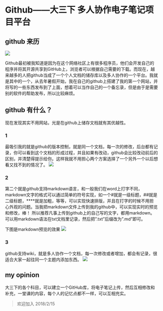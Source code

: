 # Github——大三下 多人协作电子笔记项目平台
## github 来历
![](https://siliconangle.com/files/2012/03/github_logo.jpg)

Github最初被我知道是因为在这个网络社区上有很多程序员，他们会开发自己的程序并将其开源共享到GitHub上，浏览者可以根据自己需要的下载。而现在，越来越多的人把github当成了一个个人文档的储存库以及多人协作的一个平台。我就是其中的一个，从去年暑假开始，我在自己的github上搭建了我的第一个网站，并将写的一些东西发布到了上面，想着可以当作自己的一个备忘录，但是由于是需要别的软件的帮助发布，所以比较麻烦。

## github 有什么？
现在发现其实不用网站，光是在github上储存文档就有其优越性。

### 1
最吸引我的就是github的版本控制，就是同一个文档，每一次的修改，后台都有记录，你可以看到这个文档的形成过程，并且如果有改动，github会比较改动前后的区别，并清楚得提示给你。这样我就不用担心两个方案选择了一个另外一个以后想看又找不到的情况了。
![](http://os9j59rou.bkt.clouddn.com/15187011353124.jpg)

### 2

第二个就是github支持markdown语言，和一般我们在word上打字不同，markdown文字的格式可以通过简单的符号实现，如一个#就是一级标题，##就是二级标题，****就是加粗，等等，可以实现快速排版，并且在打字的时候不用担心外观的问题。当我把markdown文件上传到我的github中，可以实现实时的预览和修改，棒！
所以推荐凡事上传到github上的自己写的文字，都用markdown。可以用markdown语法在txt文档里记录，然后把”.txt”后缀改为”.md”即可。

下图是markdown预览的效果
![](http://os9j59rou.bkt.clouddn.com/15187011565006.jpg)
### 3
github支持wiki，就是多人协作一个文档，每一次修改或者增加，都会有记录，很适合大家一起往同一个主题内添加东西。
![](http://os9j59rou.bkt.clouddn.com/15187012782123.jpg)
## my opinion
大三下的各个科目，可以建立一个GitHub库，将电子笔记上传，然后互相修改和补充，一堂课的内容，每个人的记忆点都不一样，可以互相充实。

> 欢迎加入 2018/2/15
